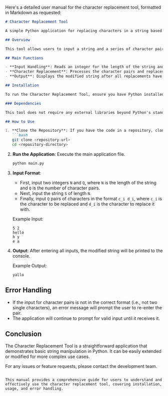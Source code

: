 Here's a detailed user manual for the character replacement tool, formatted in Markdown as requested:

```markdown
# Character Replacement Tool

A simple Python application for replacing characters in a string based on user-defined pairs.

## Overview

This tool allows users to input a string and a series of character pairs. The application will replace all occurrences of the first character in each pair with the second character, modifying the original string accordingly.

## Main Functions

- **Input Handling**: Reads an integer for the length of the string and the number of character pairs, followed by the string itself and the character pairs.
- **Character Replacement**: Processes the character pairs and replaces occurrences in the string.
- **Output**: Displays the modified string after all replacements have been made.

## Installation

To run the Character Replacement Tool, ensure you have Python installed on your machine. You can download Python from [python.org](https://www.python.org/downloads/).

### Dependencies

This tool does not require any external libraries beyond Python's standard library. Ensure you have Python 3.x installed.

## How to Use

1. **Clone the Repository**: If you have the code in a repository, clone it to your local machine.
   ```bash
   git clone <repository-url>
   cd <repository-directory>
   ```

2. **Run the Application**: Execute the main application file.
   ```bash
   python main.py
   ```

3. **Input Format**:
   - First, input two integers `N` and `Q`, where `N` is the length of the string and `Q` is the number of character pairs.
   - Next, input the string `S` of length `N`.
   - Finally, input `Q` pairs of characters in the format `c_i d_i`, where `c_i` is the character to be replaced and `d_i` is the character to replace it with.

   Example Input:
   ```
   5 2
   hello
   h y
   e a
   ```

4. **Output**: After entering all inputs, the modified string will be printed to the console.

   Example Output:
   ```
   yallo
   ```

## Error Handling

- If the input for character pairs is not in the correct format (i.e., not two single characters), an error message will prompt the user to re-enter the pair.
- The application will continue to prompt for valid input until it receives it.

## Conclusion

The Character Replacement Tool is a straightforward application that demonstrates basic string manipulation in Python. It can be easily extended or modified for more complex use cases.

For any issues or feature requests, please contact the development team.
```

This manual provides a comprehensive guide for users to understand and effectively use the character replacement tool, covering installation, usage, and error handling.